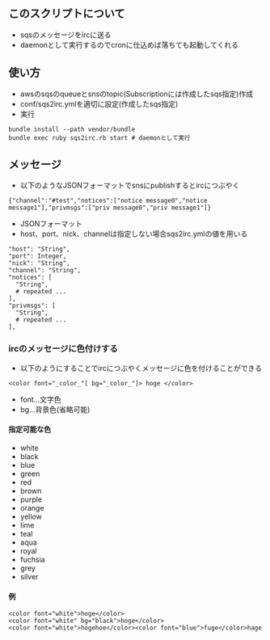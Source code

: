 ## このスクリプトについて

* sqsのメッセージをircに送る
* daemonとして実行するのでcronに仕込めば落ちても起動してくれる

## 使い方

* awsのsqsのqueueとsnsのtopic(Subscriptionには作成したsqs指定)作成
* conf/sqs2irc.ymlを適切に設定(作成したsqs指定)
* 実行

```
bundle install --path vendor/bundle
bundle exec ruby sqs2irc.rb start # daemonとして実行
```

## メッセージ

* 以下のようなJSONフォーマットでsnsにpublishするとircにつぶやく

```
{"channel":"#test","notices":["notice message0","notice message1"],"privmsgs":["priv message0","priv message1"]}
```

* JSONフォーマット
 * host、port、nick、channelは指定しない場合sqs2irc.ymlの値を用いる

```
"host": "String",
"port": Integer,
"nick": "String",
"channel": "String",
"notices": [
  "String",
  # repeated ...
],
"privmsgs": [
  "String",
  # repeated ...
],  
```

### ircのメッセージに色付けする
* 以下のようにすることでircにつぶやくメッセージに色を付けることができる
```
<color font="_color_"[ bg="_color_"]> hoge </color>
```
 * font...文字色
 * bg...背景色(省略可能)

#### 指定可能な色
* white
* black
* blue
* green
* red
* brown
* purple
* orange
* yellow
* lime
* teal
* aqua
* royal
* fuchsia
* grey
* silver

#### 例
```
<color font="white">hoge</color>
<color font="white" bg="black">hoge</color>
<color font="white">hogehoe</color><color font="blue">fuge</color>hage
```
